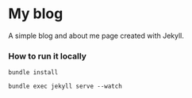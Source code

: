 # My blog

A simple blog and about me page created with Jekyll.

### How to run it locally

`bundle install`

`bundle exec jekyll serve --watch`
